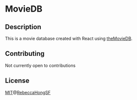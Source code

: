 # MovieDB

## Description
This is a movie database created with React using [theMovieDB](https://www.themoviedb.org/).

## Contributing
Not currently open to contributions

## License
[MIT](https://choosealicense.com/licenses/mit/)@[RebeccaHongSF](https://rebeccahong.me)
